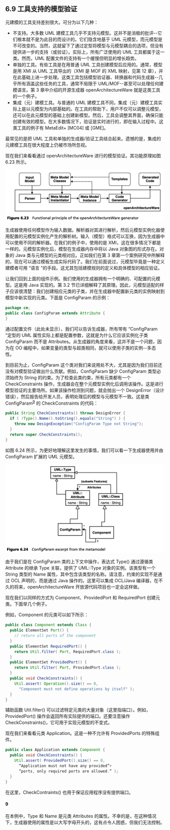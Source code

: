 ## 6.9 工具支持的模型验证
元建模的工具支持差别很大。可分为以下几种：

* 不支持。大多数 UML 建模工具几乎不支持元模型。这并不是消极的批评--它们根本就不是为此目的而设计的。它们隐含地基于 UML 元模型，而元模型是不可改变的。当然，这就留下了通过定型将模型与元模型耦合的选项，但没有提供进一步的支持（或验证）。实际上，所有广泛使用的 UML 工具都属于这一类。然而，UML 配置文件的支持有一个缓慢但明显的增长趋势。
* 单独的工具。有些工具是在用普通 UML 工具创建模型后应用的。通常，模型是用 XMI 从 UML 工具导出的（XMI 是 MOF 的 XML 映射，见第 12 章），并在此基础上进一步处理。这类工具包括模型验证器、转换器和代码生成器--几乎所有涵盖这些任务的工具，通常不局限于 UML/MOF--甚至可以处理任何建模语言。第 3 章中介绍的开源生成器 openArchitectureWare 就是这类工具的一个例子。
* 集成（元）建模工具。与普通的 UML 建模工具不同，集成（元）建模工具实际上是以元模型为内部基础的。在工具的帮助下，用户不仅可以调整元模型，还可以在此元模型的基础上创建新模型。然后，工具会调整其界面，确保只能创建有效的模型。在大多数情况下，验证是实时进行的，即在输入过程中。这类工具的例子有 MetaEdit+ [MC04] 或 [GME]。

最常见的是把 UML 工具和单独的生成器/验证工具结合起来。遗憾的是，集成的元建模工具在很大程度上仍被市场所忽视。

现在我们来看看通过 openArchitectureWare 进行的模型验证。其功能原理如图 6.23 所示。

![Figure 6.23](../img/f6.23.png)

生成器使用任何模型作为输入数据。解析器对其进行解析，然后元模型实例化器使用配置的元模型实例化产生的解析树。输入（模型）格式可以互换，因为生成器中可以使用不同的解析器。在我们的例子中，使用的是 XMI，这在很多情况下都是一样的。元模型实例化后，模型在生成器内存中将以 Java 对象图的形式存在。对象的 Java 类与元模型的元类相对应。正如我们在第 3 章第一个案例研究中所解释的，现在可以通过模板生成实际代码了。我们在前面说过，元模型毕竟是一种定义建模者可用 “语言 ”的手段。这尤其包括建模规则的定义和具体模型的相应验证。

让我们回到上面的组件示例。我们使用的生成器拥有一个明确的、可配置的元模型。这是用 Java 实现的。第 3.2 节已详细解释了其原理。因此，元模型适配的样子应该很清楚：我们创建相应元类的子类，并在生成器中配置新元类的实例映射到模型中新实现的元类。下面是 ConfigParam 的示例：

```java
package cm;
public class ConfigParam extends Attribute {
}
```

通过配置文件（此处未显示），我们可以告诉生成器，所有带有 “ConfigParam ”定型的 UML 属性实际上都是配置参数，这就是为什么它应该实例化子类 ConfigParam 而不是 Attributes。从生成器的角度来看，这并不是一个问题，因为在 OO 编程中，如果变量的类型与超类相同，就可以使用子类的实例--多态性。

到目前为止，ConfigParam 这个类对我们来说用处不大，尤其是因为我们目前还没有对模型验证做出什么贡献。例如，ConfigParam 缺少 ConfigParam 类型必须始终为 String 的约束。为了检查此类约束，所有元类都有一个 CheckConstraints 操作，生成器会在整个元模型实例化后调用该操作。这是进行模型验证的主要场所。如果该操作检测到问题，就会抛出一个 DesignError（设计错误），然后报告给开发人员，表明处理后的模型与元模型不一致。这是类 ConfigParam<sup>[9](#9)</sup> 的 CheckConstraints 的代码：

```java
public String CheckConstraints() throws DesignError {
  if ( !Type().Name().toString().equals("String") ) { 
    throw new DesignException("ConfigParam Type not String");
  }
  return super.CheckConstraints();
}
```

如图 6.24 所示，为更好地理解这里发生的事情，我们可以看一下生成器使用并由 ConfigParam 扩展的 UML 元模型。

![Figure 6.24](../img/f6.24.png)

由于我们是在 ConfigParam 类的上下文中操作，表达式 Type() 通过遵循类 Attribute 的继承 Type 关联，提供了 UML::Type 对象的实例。该类型有一个 String 类型的 Name 属性，其中包含该类型的名称。请注意，约束的实现不是通过 OCL 声明的，而是通过 Java 操作的。这里可以集成 OCL/Java 编译器，在不久的将来，openArchitectureWare 开放源代码项目也一定会这样做。

现在我们以同样的方式为 Component、ProvidedPort 和 RequiredPort 创建元类。下面举几个例子。

例如，Component 的元类可以如下所示：

```java
public class Component extends Class {
  public ElementSet Port() {
    // return all ports of the component
  }
  public ElementSet RequiredPort() {
    return Util.filter( Port, RequiredPort.class );
  }
  public ElementSet ProvidedPort() {
    return Util.filter( Port, ProvidedPort.class );
  }
  public void CheckConstraints() {
    Util.assert( Operation().size() == 0,
      "Component must not define operations by itself" );
  }
}
```

辅助函数 Util.filter() 可以过滤特定元类的大量对象（这里指端口）。例如，ProvidedPort() 操作会返回所有实际提供的端口。还要注意操作 CheckConstraints()，它可用于实现元模型的不变式。

现在我们来看看元类 Application。这是一种不允许有 ProvidedPorts 的特殊组件。

```java
public class Application extends Component {
  public void CheckConstraints() {
    Util.assert( ProvidedPort().size() == 0,
      “Application must not have any provided”+
      “ports, only required ports are allowed.” );
  }
}
```

在这里，CheckContraints() 也用于保证应用程序没有提供端口。

#### 9
在本例中，Type 和 Name 是元类 Attributes 的属性。不幸的是，在这种情况下，生成器使用的属性是以大写字母开头的，这有点令人困惑，但我们无法控制。
